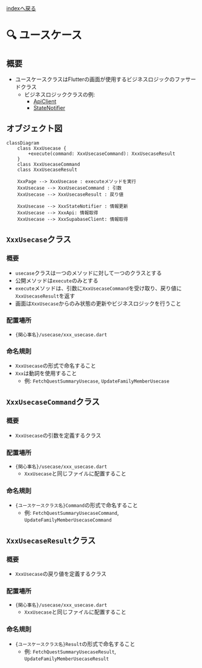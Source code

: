 [indexへ戻る](../index.md)
# 🔍 ユースケース

## 概要
- ユースケースクラスはFlutterの画面が使用するビジネスロジックのファサードクラス
  - ビジネスロジッククラスの例:
    - [ApiClient](APIクライアント.md)
    - [StateNotifier](状態管理.md)

## オブジェクト図
```mermaid
classDiagram
    class XxxUsecase {
        +execute(command: XxxUsecaseCommand): XxxUsecaseResult
    }
    class XxxUsecaseCommand
    class XxxUsecaseResult

    XxxPage --> XxxUsecase : executeメソッドを実行
    XxxUsecase --> XxxUsecaseCommand : 引数
    XxxUsecase --> XxxUsecaseResult : 戻り値

    XxxUsecase --> XxxStateNotifier : 情報更新
    XxxUsecase --> XxxApi: 情報取得
    XxxUsecase --> XxxSupabaseClient: 情報取得
```

## `XxxUsecase`クラス
### 概要
- `usecase`クラスは一つのメソッドに対して一つのクラスとする
- 公開メソッドは`execute`のみとする
- `execute`メソッドは、引数に`XxxUsecaseCommand`を受け取り、戻り値に`XxxUsecaseResult`を返す
- 画面は`XxxUsecase`からのみ状態の更新やビジネスロジックを行うこと

### 配置場所
- `{関心事名}/usecase/xxx_usecase.dart`

### 命名規則
- `XxxUsecase`の形式で命名すること
- `Xxx`は動詞を使用すること
  - 例: `FetchQuestSummaryUsecase`, `UpdateFamilyMemberUsecase`


## `XxxUsecaseCommand`クラス
### 概要
- `XxxUsecase`の引数を定義するクラス

### 配置場所
- `{関心事名}/usecase/xxx_usecase.dart`
    - `XxxUsecase`と同じファイルに配置すること

### 命名規則
- `{ユースケースクラス名}Command`の形式で命名すること
  - 例: `FetchQuestSummaryUsecaseCommand`, `UpdateFamilyMemberUsecaseCommand`

## `XxxUsecaseResult`クラス
### 概要
- `XxxUsecase`の戻り値を定義するクラス

### 配置場所
- `{関心事名}/usecase/xxx_usecase.dart`
    - `XxxUsecase`と同じファイルに配置すること

### 命名規則
- `{ユースケースクラス名}Result`の形式で命名すること
  - 例: `FetchQuestSummaryUsecaseResult`, `UpdateFamilyMemberUsecaseResult` 
